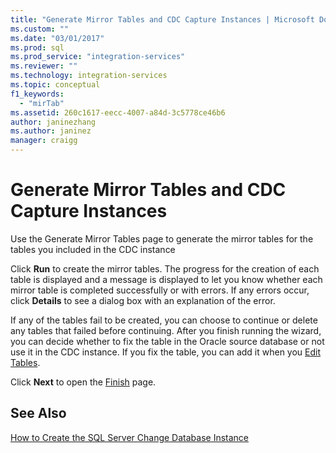```yaml
---
title: "Generate Mirror Tables and CDC Capture Instances | Microsoft Docs"
ms.custom: ""
ms.date: "03/01/2017"
ms.prod: sql
ms.prod_service: "integration-services"
ms.reviewer: ""
ms.technology: integration-services
ms.topic: conceptual
f1_keywords: 
  - "mirTab"
ms.assetid: 260c1617-eecc-4007-a84d-3c5778ce46b6
author: janinezhang
ms.author: janinez
manager: craigg
---
```

# Generate Mirror Tables and CDC Capture Instances
  Use the Generate Mirror Tables page to generate the mirror tables for the tables you included in the CDC instance  
  
 Click **Run** to create the mirror tables. The progress for the creation of each table is displayed and a message is displayed to let you know whether each mirror table is completed successfully or with errors. If any errors occur, click **Details** to see a dialog box with an explanation of the error.  
  
 If any of the tables fail to be created, you can choose to continue or delete any tables that failed before continuing. After you finish running the wizard, you can decide whether to fix the table in the Oracle source database or not use it in the CDC instance. If you fix the table, you can add it when you [Edit Tables](../../integration-services/change-data-capture/edit-tables.md).  
  
 Click **Next** to open the [Finish](../../integration-services/change-data-capture/finish.md) page.  
  
## See Also  
 [How to Create the SQL Server Change Database Instance](../../integration-services/change-data-capture/how-to-create-the-sql-server-change-database-instance.md)  
  
  
